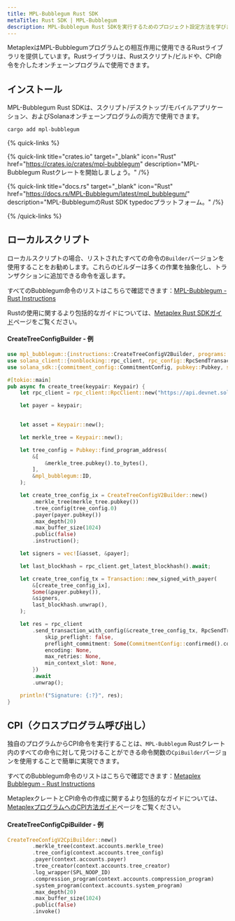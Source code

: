 ```yaml
---
title: MPL-Bubblegum Rust SDK
metaTitle: Rust SDK | MPL-Bubblegum
description: MPL-Bubblegum Rust SDKを実行するためのプロジェクト設定方法を学びます。
---
```


MetaplexはMPL-Bubblegumプログラムとの相互作用に使用できるRustライブラリを提供しています。Rustライブラリは、Rustスクリプト/ビルドや、CPI命令を介したオンチェーンプログラムで使用できます。

## インストール

MPL-Bubblegum Rust SDKは、スクリプト/デスクトップ/モバイルアプリケーション、およびSolanaオンチェーンプログラムの両方で使用できます。

```rust
cargo add mpl-bubblegum
```

{% quick-links %}

{% quick-link title="crates.io" target="_blank" icon="Rust" href="https://crates.io/crates/mpl-bubblegum" description="MPL-Bubblegum Rustクレートを開始しましょう。" /%}

{% quick-link title="docs.rs" target="_blank" icon="Rust" href="https://docs.rs/MPL-Bubblegum/latest/mpl_bubblegum/" description="MPL-BubblegumのRust SDK typedocプラットフォーム。" /%}

{% /quick-links %}

## ローカルスクリプト

ローカルスクリプトの場合、リストされたすべての命令の`Builder`バージョンを使用することをお勧めします。これらのビルダーは多くの作業を抽象化し、トランザクションに追加できる命令を返します。

すべてのBubblegum命令のリストはこちらで確認できます：[MPL-Bubblegum - Rust Instructions](https://docs.rs/mpl-bubblegum/latest/mpl_bubblegum/instructions/index.html)

Rustの使用に関するより包括的なガイドについては、[Metaplex Rust SDKガイド](/jp/guides/rust/metaplex-rust-sdks)ページをご覧ください。

#### CreateTreeConfigBuilder - 例

```rust
use mpl_bubblegum::{instructions::CreateTreeConfigV2Builder, programs::{SPL_ACCOUNT_COMPRESSION_ID, SPL_NOOP_ID}};
use solana_client::{nonblocking::rpc_client, rpc_config::RpcSendTransactionConfig};
use solana_sdk::{commitment_config::CommitmentConfig, pubkey::Pubkey, signature::Keypair, signer::Signer, system_program, transaction::Transaction};

#[tokio::main]
pub async fn create_tree(keypair: Keypair) {
    let rpc_client = rpc_client::RpcClient::new("https://api.devnet.solana.com/".to_string());

    let payer = keypair;
        

    let asset = Keypair::new();

    let merkle_tree = Keypair::new();

    let tree_config = Pubkey::find_program_address(
        &[
            &merkle_tree.pubkey().to_bytes(),
        ],
        &mpl_bubblegum::ID,
    );

    let create_tree_config_ix = CreateTreeConfigV2Builder::new()
        .merkle_tree(merkle_tree.pubkey())
        .tree_config(tree_config.0)
        .payer(payer.pubkey())
        .max_depth(20)
        .max_buffer_size(1024)
        .public(false)
        .instruction();

    let signers = vec![&asset, &payer];

    let last_blockhash = rpc_client.get_latest_blockhash().await;

    let create_tree_config_tx = Transaction::new_signed_with_payer(
        &[create_tree_config_ix],
        Some(&payer.pubkey()),
        &signers,
        last_blockhash.unwrap(),
    );

    let res = rpc_client
        .send_transaction_with_config(&create_tree_config_tx, RpcSendTransactionConfig {
            skip_preflight: false,
            preflight_commitment: Some(CommitmentConfig::confirmed().commitment),
            encoding: None,
            max_retries: None,
            min_context_slot: None,
        })
        .await
        .unwrap();

    println!("Signature: {:?}", res);
}
```

## CPI（クロスプログラム呼び出し）

独自のプログラムからCPI命令を実行することは、`MPL-Bubblegum` Rustクレート内のすべての命令に対して見つけることができる命令関数の`CpiBuilder`バージョンを使用することで簡単に実現できます。

すべてのBubblegum命令のリストはこちらで確認できます：[Metaplex Bubblegum - Rust Instructions](https://docs.rs/mpl-bubblegum/latest/mpl_bubblegum/instructions/index.html)

MetaplexクレートとCPI命令の作成に関するより包括的なガイドについては、[MetaplexプログラムへのCPI方法ガイド](/jp/guides/rust/how-to-cpi-into-a-metaplex-program)ページをご覧ください。

#### CreateTreeConfigCpiBuilder - 例

```rust
CreateTreeConfigV2CpiBuilder::new()
        .merkle_tree(context.accounts.merkle_tree)
        .tree_config(context.accounts.tree_config)
        .payer(context.accounts.payer)
        .tree_creator(context.accounts.tree_creator)
        .log_wrapper(SPL_NOOP_ID)
        .compression_program(context.accounts.compression_program)
        .system_program(context.accounts.system_program)
        .max_depth(20)
        .max_buffer_size(1024)
        .public(false)
        .invoke()
```